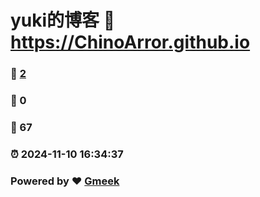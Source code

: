 # yuki的博客 :link: https://ChinoArror.github.io 
### :page_facing_up: [2](https://ChinoArror.github.io/tag.html) 
### :speech_balloon: 0 
### :hibiscus: 67 
### :alarm_clock: 2024-11-10 16:34:37 
### Powered by :heart: [Gmeek](https://github.com/Meekdai/Gmeek)
